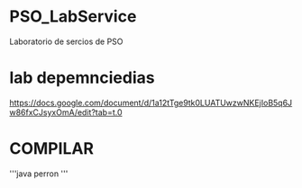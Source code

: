# PSO_LabService
Laboratorio de sercios de PSO 


# lab depemnciedias

https://docs.google.com/document/d/1a12tTge9tk0LUATUwzwNKEjIoB5q6Jw86fxCJsyxOmA/edit?tab=t.0

# COMPILAR 
'''java
perron
'''
